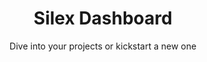 ---
layout: websites
lang: en
title: Silex Dashboard
title2: Welcome back!
subtitle: Dive into your projects or kickstart a new one
add-button: Create website
add-title: Create a new website
add-name-label: Website name
add-name-placeholder: My project website
add-ok: Create
add-cancel: Cancel
list-item-updated: Updated
list-item-created: Created
list-edit: Edit
list-rename: Rename
list-delete: Delete
message-dismiss: Dismiss
nav:
- label: Sites
  url: /
- label: Docs
  url: http://docs.silex.me/
  target: _blank
- label: About
  url: https://www.silex.me/
  target: _blank
- label: News
  url: https://mail-list.silexlabs.org/subscription/cemnfkaVrK?locale=en-US&source=silex-dashboard
  target: _blank


---